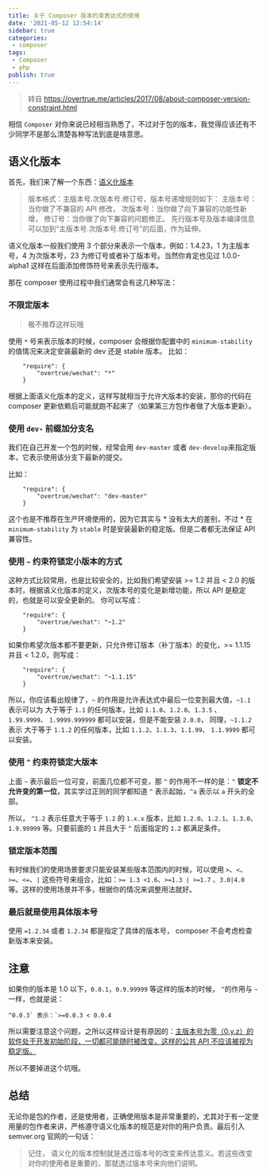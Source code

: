 ```yaml
---
title: 关于 Composer 版本约束表达式的使用
date: '2021-05-12 12:54:14'
sidebar: true
categories:
 - composer
tags:
 - Composer
 - php
publish: true
---
```




> 转自 https://overtrue.me/articles/2017/08/about-composer-version-constraint.html

相信 `Composer` 对你来说已经相当熟悉了，不过对于包的版本，我觉得应该还有不少同学不是那么清楚各种写法到底是啥意思。

## 语义化版本

首先，我们来了解一个东西：[语义化版本](http://semver.org/)

> 版本格式：主版本号.次版本号.修订号，版本号递增规则如下： 主版本号：当你做了不兼容的 API 修改， 次版本号：当你做了向下兼容的功能性新增， 修订号：当你做了向下兼容的问题修正。 先行版本号及版本编译信息可以加到“主版本号.次版本号.修订号”的后面，作为延伸。

语义化版本一般我们使用 3 个部分来表示一个版本，例如：1.4.23，1 为主版本号，4 为次版本号，23 为修订号或者补丁版本号。当然你肯定也见过 1.0.0-alpha1 这样在后面添加修饰符号来表示先行版本。

那在 composer 使用过程中我们通常会有这几种写法：

### 不限定版本

> 极不推荐这样玩哦

使用 `*` 号来表示版本的时候，composer 会根据你配置中的 `minimum-stability` 的值情况来决定安装最新的 dev 还是 stable 版本。 比如：

```
    "require": {
        "overtrue/wechat": "*"
    }
```

根据上面语义化版本的定义，这样写就相当于允许大版本的安装，那你的代码在 composer 更新依赖后可能就跑不起来了（如果第三方包作者做了大版本更新）。

### 使用 `dev-` 前缀加分支名

我们在自己开发一个包的时候，经常会用 `dev-master` 或者 `dev-develop`来指定版本，它表示使用该分支下最新的提交。

比如：

```
    "require": {
        "overtrue/wechat": "dev-master"
    }
```

这个也是不推荐在生产环境使用的，因为它其实与 * 没有太大的差别，不过 * 在 `minimum-stability` 为 `stable` 时是安装最新的稳定版。但是二者都无法保证 API 兼容性。

### 使用 `~` 约束符锁定小版本的方式

这种方式比较常用，也是比较安全的，比如我们希望安装 >= 1.2 并且 < 2.0 的版本时，根据语义化版本的定义，次版本号的变化是新增功能，所以 API 是稳定的，也就是可以安全更新的。 你可以写成：

```
    "require": {
        "overtrue/wechat": "~1.2"
    }
```

如果你希望次版本都不要更新，只允许修订版本（补丁版本）的变化，>= 1.1.15 并且 < 1.2.0，则写成：

```
    "require": {
        "overtrue/wechat": "~1.1.15"
    }
```

所以，你应该看出规律了，`~` 的作用是允许表达式中最后一位变到最大值，`~1.1` 表示可以为 大于等于 `1.1` 的任何版本，比如 `1.1.0`、`1.2.0`、`1.3.5` 、`1.99.9999`、 `1.9999.999999` 都可以安装，但是不能安装 `2.0.0`， 同理，`~1.1.2` 表示 大于等于 `1.1.2` 的任何版本，比如 `1.1.2`、`1.1.3`、`1.1.99`、 `1.1.9999` 都可以安装。

### 使用 `^` 约束符锁定大版本

上面 `~` 表示最后一位可变，前面几位都不可变，那 `^` 的作用不一样的是：`^` **锁定不允许变的第一位**，其实学过正则的同学都知道 `^` 表示起始，`^a` 表示以 `a` 开头的全部。

所以， `^1.2` 表示任意大于等于 `1.2` 的 `1.x.x` 版本，比如 `1.2.0`、`1.2.1`、`1.3.0`、`1.9.99999` 等。只要前面的 `1` 并且大于 `^` 后面指定的 `1.2` 都满足条件。

### 锁定版本范围

有时候我们的使用场景要求只能安装某些版本范围内的时候，可以使用 `>`、`<`、`>=`、`<=`、`|` 这些符号来组合，比如：`>= 1.3 <1.6`、`>=1.3 | >=1.7` 、`3.0|4.0` 等。这样的使用场景并不多，根据你的情况来调整用法就好。

### 最后就是使用具体版本号

使用 `=1.2.34` 或者 `1.2.34` 都是指定了具体的版本号， composer 不会考虑检查新版本来安装。

## 注意

如果你的版本是 1.0 以下，`0.0.1`，`0.9.99999` 等这样的版本的时候， `^`的作用与 `~` 一样，也就是说：

```
^0.0.3` 表示：`>=0.0.3 < 0.0.4
```

所以需要注意这个问题，之所以这样设计是有原因的：[主版本号为零（0.y.z）的软件处于开发初始阶段，一切都可能随时被改变。这样的公共 API 不应该被视为稳定版。](http://semver.org/lang/zh-CN/#spec-item-4)

所以不要掉进这个坑哦。

## 总结

无论你是包的作者，还是使用者，正确使用版本是非常重要的，尤其对于有一定使用量的包作者来讲，严格遵守语义化版本的规范是对你的用户负责。最后引入 semver.org 官网的一句话：

> 记住， 语义化的版本控制就是透过版本号的改变来传达意义。若这些改变对你的使用者是重要的，那就透过版本号来向他们说明。